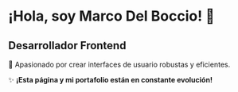 # ¡Hola, soy Marco Del Boccio! 👋

## Desarrollador Frontend

🚀 Apasionado por crear interfaces de usuario robustas y eficientes. 

✨ **¡Esta página y mi portafolio están en constante evolución!**
